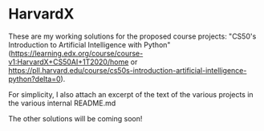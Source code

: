 # HarvardX
These are my working solutions for the proposed course projects: "CS50's Introduction to Artificial Intelligence with Python" (https://learning.edx.org/course/course-v1:HarvardX+CS50AI+1T2020/home or https://pll.harvard.edu/course/cs50s-introduction-artificial-intelligence-python?delta=0).

For simplicity, I also attach an excerpt of the text of the various projects in the various internal README.md

The other solutions will be coming soon!
